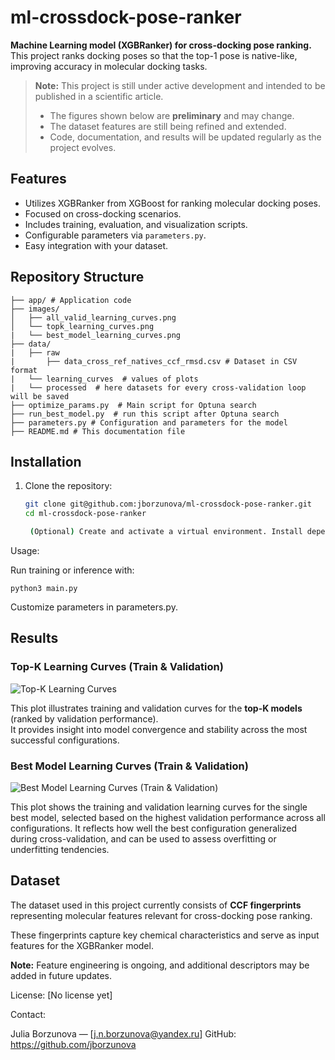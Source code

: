 # ml-crossdock-pose-ranker

**Machine Learning model (XGBRanker) for cross-docking pose ranking.**  
This project ranks docking poses so that the top-1 pose is native-like, improving accuracy in molecular docking tasks.

> **Note:** This project is still under active development and intended to be published in a scientific article.
>
> - The figures shown below are **preliminary** and may change.
> - The dataset features are still being refined and extended.
> - Code, documentation, and results will be updated regularly as the project evolves.

## Features

- Utilizes XGBRanker from XGBoost for ranking molecular docking poses.
- Focused on cross-docking scenarios.
- Includes training, evaluation, and visualization scripts.
- Configurable parameters via `parameters.py`.
- Easy integration with your dataset.

## Repository Structure

`````
├── app/ # Application code
├── images/
│   ├── all_valid_learning_curves.png
│   └── topk_learning_curves.png
|   └── best_model_learning_curves.png
├── data/
|   ├── raw
|       ├── data_cross_ref_natives_ccf_rmsd.csv # Dataset in CSV format
|   └── learning_curves  # values of plots
|   └── processed  # here datasets for every cross-validation loop will be saved
├── optimize_params.py  # Main script for Optuna search
├── run_best_model.py  # run this script after Optuna search
├── parameters.py # Configuration and parameters for the model
├── README.md # This documentation file
`````

## Installation

1. Clone the repository:
   ```bash
   git clone git@github.com:jborzunova/ml-crossdock-pose-ranker.git
   cd ml-crossdock-pose-ranker

    (Optional) Create and activate a virtual environment. Install dependencies listed in requirements.txt

Usage:

Run training or inference with:

	python3 main.py

Customize parameters in parameters.py.

## Results

### Top-K Learning Curves (Train & Validation)
![Top-K Learning Curves](images/topk_learning_curves.png)

This plot illustrates training and validation curves for the **top-K models** (ranked by validation performance).  
It provides insight into model convergence and stability across the most successful configurations.

### Best Model Learning Curves (Train & Validation)
![Best Model Learning Curves (Train & Validation)](images/best_model_learning_curves.png)

This plot shows the training and validation learning curves for the single best model, selected based on the highest validation performance across all configurations.
It reflects how well the best configuration generalized during cross-validation, and can be used to assess overfitting or underfitting tendencies.

## Dataset

The dataset used in this project currently consists of **CCF fingerprints** representing molecular features relevant for cross-docking pose ranking.  

These fingerprints capture key chemical characteristics and serve as input features for the XGBRanker model.  

**Note:** Feature engineering is ongoing, and additional descriptors may be added in future updates.

License: [No license yet]

Contact:

Julia Borzunova — [j.n.borzunova@yandex.ru]
GitHub: https://github.com/jborzunova
